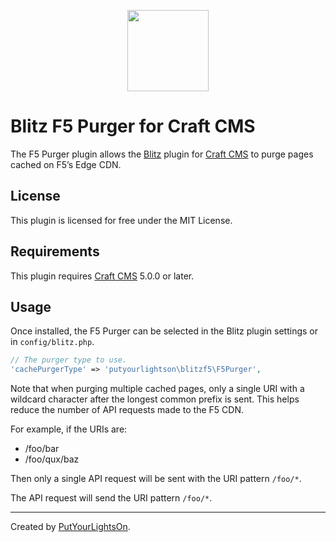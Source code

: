 <p align="center"><img width="130" src="https://github.com/putyourlightson/craft-blitz-f5/assets/57572400/1441dcf1-96a5-4bf8-80d3-25ed796983fd"></p>

# Blitz F5 Purger for Craft CMS

The F5 Purger plugin allows the [Blitz](https://putyourlightson.com/plugins/blitz) plugin for [Craft CMS](https://craftcms.com/) to purge pages cached on F5’s Edge CDN.

## License

This plugin is licensed for free under the MIT License.

## Requirements

This plugin requires [Craft CMS](https://craftcms.com/) 5.0.0 or later.

## Usage

Once installed, the F5 Purger can be selected in the Blitz plugin settings or in `config/blitz.php`.

```php
// The purger type to use.
'cachePurgerType' => 'putyourlightson\blitzf5\F5Purger',

```

Note that when purging multiple cached pages, only a single URI with a wildcard character after the longest common prefix is sent. This helps reduce the number of API requests made to the F5 CDN.

For example, if the URIs are:

- /foo/bar
- /foo/qux/baz

Then only a single API request will be sent with the URI pattern `/foo/*`.

The API request will send the URI pattern `/foo/*`.

---

Created by [PutYourLightsOn](https://putyourlightson.com/).
